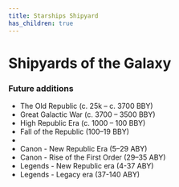 ```yaml
---
title: Starships Shipyard
has_children: true
---
```


# Shipyards of the Galaxy 

### Future additions

- The Old Republic (c. 25k – c. 3700 BBY)
- Great Galactic War (c. 3700 – 3500 BBY)
- High Republic Era (c. 1000 – 100 BBY)
- Fall of the Republic (100–19 BBY)
- 
- Canon - New Republic Era (5–29 ABY)
- Canon - Rise of the First Order (29–35 ABY)
- Legends - New Republic era (4-37 ABY)
- Legends - Legacy era (37-140 ABY)
